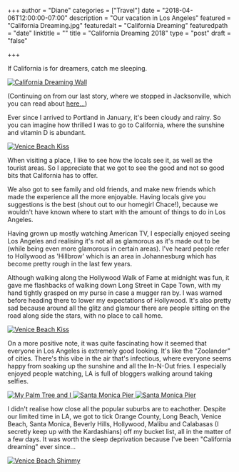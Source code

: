 +++
author = "Diane"
categories = ["Travel"]
date = "2018-04-06T12:00:00-07:00"
description = "Our vacation in Los Angeles"
featured = "California Dreaming.jpg"
featuredalt = "California Dreaming"
featuredpath = "date"
linktitle = ""
title = "California Dreaming 2018"
type = "post"
draft = "false"

+++

If California is for dreamers, catch me sleeping.

<a class="image featured" href="/img/2018/04/California Dreaming.jpg" data-fancybox="group" data-caption="California Dreaming Wall">
  <img src="/img/2018/04/California Dreaming.jpg" alt="California Dreaming Wall"/>
</a>

(Continuing on from our last story, where we stopped in Jacksonville, which you can read about <a href="http://hellohaileys.com/blog/2018/04/04-road_trip_through_oregon/">here...</a>)

Ever since I arrived to Portland in January, it's been cloudy and rainy. So you can imagine how thrilled I was to go to California, where the sunshine and vitamin D is abundant.

<a class="image featured" href="/img/2018/04/Cheek kiss.jpg" data-fancybox="group" data-caption="Venice Beach Kiss">
  <img src="/img/2018/04/Cheek kiss.jpg" alt="Venice Beach Kiss"/>
</a>

When visiting a place, I like to see how the locals see it, as well as the tourist areas. So I appreciate that we got to see the good and not so good bits that California has to offer.

We also got to see family and old friends, and make new friends which made the experience all the more enjoyable. Having locals give you suggestions is the best (shout out to our homegirl Chace!), because we wouldn't have known where to start with the amount of things to do in Los Angeles.

Having grown up mostly watching American TV, I especially enjoyed seeing Los Angeles and realising it's not all as glamorous as it's made out to be (while being even more glamorous in certain areas). I've heard people refer to Hollywood as 'Hillbrow' which is an area in Johannesburg which has become pretty rough in the last few years.

Although walking along the Hollywood Walk of Fame at midnight was fun, it gave me flashbacks of walking down Long Street in Cape Town, with my hand tightly grasped on my purse in case a mugger ran by. I was warned before heading there to lower my expectations of Hollywood. It's also pretty sad because around all the glitz and glamour there are people sitting on the road along side the stars, with no place to call home.

<a class="image featured" href="/img/2018/04/Blue eyes-min.jpeg" data-fancybox="group" data-caption="Venice Beach Kiss">
  <img src="/img/2018/04/Blue eyes-min.jpeg" alt="Venice Beach Kiss"/>
</a>

On a more positive note, it was quite fascinating how it seemed that everyone in Los Angeles is extremely good looking. It's like the "Zoolander" of cities. There's this vibe in the air that's infectious, where everyone seems happy from soaking up the sunshine and all the In-N-Out fries. I especially enjoyed people watching, LA is full of bloggers walking around taking selfies.

<a class="image featured" href="/img/2018/04/My palm tree and I-min.jpg" data-fancybox="group" data-caption="My Palm Tree and I">
  <img src="/img/2018/04/My palm tree and I-min.jpg" alt="My Palm Tree and I"/>
</a>
<a class="image featured" href="/img/2018/04/Santa Monica-min.jpg" data-fancybox="group" data-caption="Santa Monica Pier">
  <img src="/img/2018/04/Santa Monica-min.jpg" alt="Santa Monica Pier"/>
</a>
<a class="image featured" href="/img/2018/04/Santa Monica Pier-min.jpg" data-fancybox="group" data-caption="Santa Monica Pier">
  <img src="/img/2018/04/Santa Monica Pier-min.jpg" alt="Santa Monica Pier"/>
</a>

I didn't realise how close all the popular suburbs are to eachother. Despite our limited time in LA, we got to tick Orange County, Long Beach, Venice Beach, Santa Monica, Beverly Hills, Hollywood, Malibu and Calabasas (I secretly keep up with the Kardashians) off my bucket list, all in the matter of a few days. It was worth the sleep deprivation because I've been "California dreaming" ever since...

<a class="image featured" href="/img/2018/04/Venice beach shimmy-min.jpg" data-fancybox="group" data-caption="Venice Beach Shimmy">
  <img src="/img/2018/04/Venice beach shimmy-min.jpg" alt="Venice Beach Shimmy"/>
</a>
